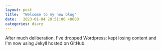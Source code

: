 ```yaml
---
layout: post
title:  "Welcome to my new blog"
date:   2023-01-04 20:51:00 +0000
categories: diary
---
```


After much deliberation, I've dropped Wordpress; kept losing content and I'm now using Jekyll hosted on GitHub. 
